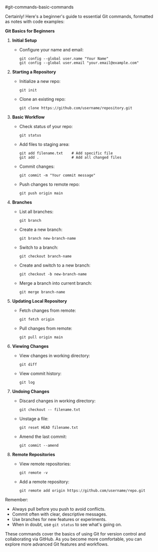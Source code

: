 
#git-commands-basic-commands


Certainly! Here's a beginner's guide to essential Git commands, formatted as notes with code examples:

**Git Basics for Beginners**

1. **Initial Setup**
   - Configure your name and email:
     ```
     git config --global user.name "Your Name"
     git config --global user.email "your.email@example.com"
     ```

2. **Starting a Repository**
   - Initialize a new repo:
     ```
     git init
     ```
   - Clone an existing repo:
     ```
     git clone https://github.com/username/repository.git
     ```

3. **Basic Workflow**
   - Check status of your repo:
     ```
     git status
     ```
   - Add files to staging area:
     ```
     git add filename.txt    # Add specific file
     git add .               # Add all changed files
     ```
   - Commit changes:
     ```
     git commit -m "Your commit message"
     ```
   - Push changes to remote repo:
     ```
     git push origin main
     ```

4. **Branches**
   - List all branches:
     ```
     git branch
     ```
   - Create a new branch:
     ```
     git branch new-branch-name
     ```
   - Switch to a branch:
     ```
     git checkout branch-name
     ```
   - Create and switch to a new branch:
     ```
     git checkout -b new-branch-name
     ```
   - Merge a branch into current branch:
     ```
     git merge branch-name
     ```

5. **Updating Local Repository**
   - Fetch changes from remote:
     ```
     git fetch origin
     ```
   - Pull changes from remote:
     ```
     git pull origin main
     ```

6. **Viewing Changes**
   - View changes in working directory:
     ```
     git diff
     ```
   - View commit history:
     ```
     git log
     ```

7. **Undoing Changes**
   - Discard changes in working directory:
     ```
     git checkout -- filename.txt
     ```
   - Unstage a file:
     ```
     git reset HEAD filename.txt
     ```
   - Amend the last commit:
     ```
     git commit --amend
     ```

8. **Remote Repositories**
   - View remote repositories:
     ```
     git remote -v
     ```
   - Add a remote repository:
     ```
     git remote add origin https://github.com/username/repo.git
     ```

Remember:
- Always pull before you push to avoid conflicts.
- Commit often with clear, descriptive messages.
- Use branches for new features or experiments.
- When in doubt, use `git status` to see what's going on.

These commands cover the basics of using Git for version control and collaborating via GitHub. As you become more comfortable, you can explore more advanced Git features and workflows.